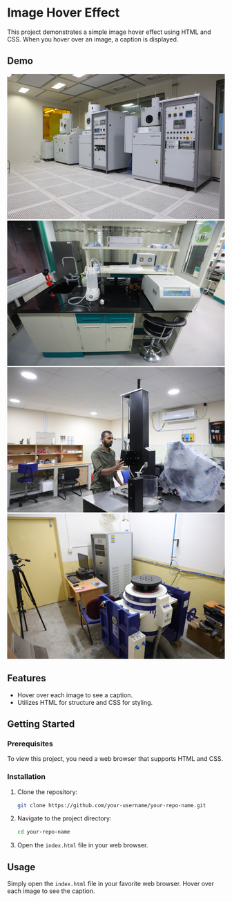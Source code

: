# Image Hover Effect

This project demonstrates a simple image hover effect using HTML and CSS. When you hover over an image, a caption is displayed.

## Demo

![Lab 1](https://github.com/PrahladMV/Crens-Official-Images/blob/main/Lab1.png?raw=true) ![Lab 2](https://github.com/PrahladMV/Crens-Official-Images/blob/main/Lab2.png?raw=true) ![Lab 3](https://github.com/PrahladMV/Crens-Official-Images/blob/main/Lab3.png?raw=true) ![Lab 4](https://github.com/PrahladMV/Crens-Official-Images/blob/main/Lab4.png?raw=true)

## Features

- Hover over each image to see a caption.
- Utilizes HTML for structure and CSS for styling.

## Getting Started

### Prerequisites

To view this project, you need a web browser that supports HTML and CSS.

### Installation

1. Clone the repository:

    ```bash
    git clone https://github.com/your-username/your-repo-name.git
    ```

2. Navigate to the project directory:

    ```bash
    cd your-repo-name
    ```

3. Open the `index.html` file in your web browser.

## Usage

Simply open the `index.html` file in your favorite web browser. Hover over each image to see the caption.
